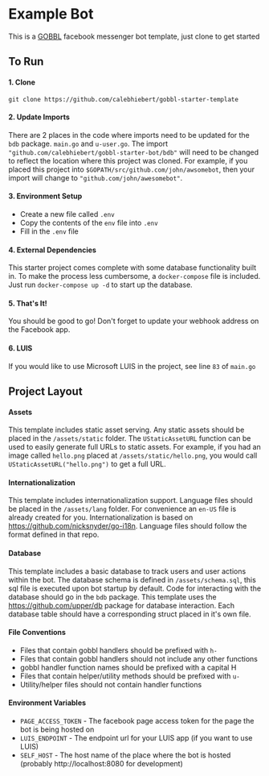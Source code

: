 # Example Bot

This is a [GOBBL](https://github.com/calebhiebert/gobbl) facebook messenger bot template, just clone to get started

## To Run

#### 1. Clone

```
git clone https://github.com/calebhiebert/gobbl-starter-template
```

#### 2. Update Imports

There are 2 places in the code where imports need to be updated for the `bdb` package. `main.go` and `u-user.go`. The import `"github.com/calebhiebert/gobbl-starter-bot/bdb"` will need to be changed to reflect the location where this project was cloned. For example, if you placed this project into `$GOPATH/src/github.com/john/awsomebot`, then your import will change to `"github.com/john/awesomebot"`.

#### 3. Environment Setup

- Create a new file called `.env`
- Copy the contents of the `env` file into `.env`
- Fill in the `.env` file

#### 4. External Dependencies

This starter project comes complete with some database functionality built in. To make the process less cumbersome, a `docker-compose` file is included. Just run `docker-compose up -d` to start up the database.

#### 5. That's It!

You should be good to go! Don't forget to update your webhook address on the Facebook app.

#### 6. LUIS

If you would like to use Microsoft LUIS in the project, see line `83` of `main.go`

## Project Layout

#### Assets

This template includes static asset serving. Any static assets should be placed in the `/assets/static` folder. The `UStaticAssetURL` function can be used to easily generate full URLs to static assets. For example, if you had an image called `hello.png` placed at `/assets/static/hello.png`, you would call `UStaticAssetURL("hello.png")` to get a full URL.

#### Internationalization

This template includes internationalization support. Language files should be placed in the `/assets/lang` folder. For convenience an `en-US` file is already created for you. Internationalization is based on https://github.com/nicksnyder/go-i18n. Language files should follow the format defined in that repo.

#### Database

This template includes a basic database to track users and user actions within the bot. The database schema is defined in `/assets/schema.sql`, this sql file is executed upon bot startup by default. Code for interacting with the database should go in the `bdb` package. This template uses the https://github.com/upper/db package for database interaction. Each database table should have a corresponding struct placed in it's own file.

#### File Conventions

- Files that contain gobbl handlers should be prefixed with `h-`
- Files that contain gobbl handlers should not include any other functions
- gobbl handler function names should be prefixed with a capital H
- Files that contain helper/utility methods should be prefixed with `u-`
- Utility/helper files should not contain handler functions

#### Environment Variables

- `PAGE_ACCESS_TOKEN` - The facebook page access token for the page the bot is being hosted on
- `LUIS_ENDPOINT` - The endpoint url for your LUIS app (if you want to use LUIS)
- `SELF_HOST` - The host name of the place where the bot is hosted (probably http://localhost:8080 for development)
